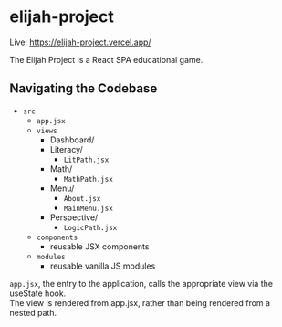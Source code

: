 # elijah-project

Live: https://elijah-project.vercel.app/

The Elijah Project is a React SPA educational game.

## Navigating the Codebase

- `src` 
  - `app.jsx`
  - `views` 
    - Dashboard/
    - Literacy/
      - `LitPath.jsx`
    - Math/
      - `MathPath.jsx`
    - Menu/
      - `About.jsx`
      - `MainMenu.jsx`
    - Perspective/
      - `LogicPath.jsx`
  - `components` 
    - reusable JSX components
  - `modules` 
    - reusable vanilla JS modules

`app.jsx`, the entry to the application, calls the appropriate view via the useState hook.  
The view is rendered from app.jsx, rather than being rendered from a nested path.
